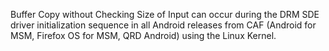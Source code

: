 Buffer Copy without Checking Size of Input can occur during the DRM SDE driver initialization sequence in all Android releases from CAF (Android for MSM, Firefox OS for MSM, QRD Android) using the Linux Kernel.